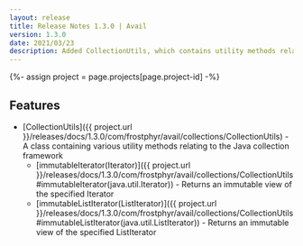 ```yaml
---
layout: release
title: Release Notes 1.3.0 | Avail
version: 1.3.0
date: 2021/03/23
description: Added CollectionUtils, which contains utility methods relating to the Java collection framework
---
```


{%- assign project = page.projects[page.project-id] -%}

## Features

* [CollectionUtils]({{ project.url }}/releases/docs/1.3.0/com/frostphyr/avail/collections/CollectionUtils) - A class containing various utility methods relating to the Java collection framework
    * [immutableIterator(Iterator)]({{ project.url }}/releases/docs/1.3.0/com/frostphyr/avail/collections/CollectionUtils#immutableIterator(java.util.Iterator)) - Returns an immutable view of the specified Iterator
    * [immutableListIterator(ListIterator)]({{ project.url }}/releases/docs/1.3.0/com/frostphyr/avail/collections/CollectionUtils#immutableListIterator(java.util.ListIterator)) - Returns an immutable view of the specified ListIterator